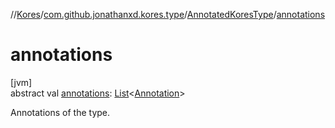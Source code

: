 //[Kores](../../../index.md)/[com.github.jonathanxd.kores.type](../index.md)/[AnnotatedKoresType](index.md)/[annotations](annotations.md)

# annotations

[jvm]\
abstract val [annotations](annotations.md): [List](https://kotlinlang.org/api/latest/jvm/stdlib/kotlin.collections/-list/index.html)<[Annotation](../../com.github.jonathanxd.kores.base/-annotation/index.md)>

Annotations of the type.
